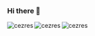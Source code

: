 ### Hi there 👋

<!--
**cezres/cezres** is a ✨ _special_ ✨ repository because its `README.md` (this file) appears on your GitHub profile.

Here are some ideas to get you started:

- 🔭 I’m currently working on ...
- 🌱 I’m currently learning ...
- 👯 I’m looking to collaborate on ...
- 🤔 I’m looking for help with ...
- 💬 Ask me about ...
- 📫 How to reach me: ...
- 😄 Pronouns: ...
- ⚡ Fun fact: ...
-->


<a href="https://github.com/anuraghazra/github-readme-stats">
  <img align="left" src="https://github-readme-stats.vercel.app/api?username=cezres&show_icons=true&locale=en" alt="cezres" />
</a>


<a href="https://github.com/anuraghazra/github-readme-stats">
  <img align="left" src="https://github-readme-stats.vercel.app/api/top-langs?username=cezres&show_icons=true&locale=en&hide=c,lua,ruby,c++" alt="cezres" />
</a>

<a href="https://github.com/anuraghazra/convoychat">
  <img align="left" src="https://github-readme-streak-stats.herokuapp.com/?user=cezres&" alt="cezres" />
</a>





